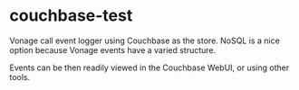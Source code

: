 # couchbase-test

Vonage call event logger using Couchbase as the store. NoSQL is a nice option because Vonage events have a varied structure.

Events can be then readily viewed in the Couchbase WebUI, or using other tools. 

